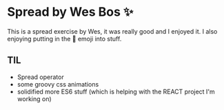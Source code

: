 # Spread by Wes Bos ✨

This is a spread exercise by Wes, it was really good and I enjoyed it.  I also enjoying putting in the 💩 emoji into stuff.

## TIL

* Spread operator
* some groovy css animations
* solidified more ES6 stuff (which is helping with the REACT project I'm working on)
